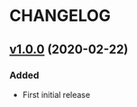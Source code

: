 # CHANGELOG

## [v1.0.0](https://github.com/NubeIO/rubix-mqtt/tree/v1.0.0) (2020-02-22)
### Added
- First initial release
